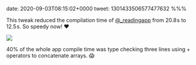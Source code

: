 date: 2020-09-03T08:15:02+0000
tweet: 1301433506577477632
%%%

This tweak reduced the compilation time of [@_readingapp](https://twitter.com/_readingapp) from 20.8 s to 12.5 s. So speedy now! ❤️

![](Eg-e343WoAEHH34.jpg)

40% of the whole app compile time was type checking three lines using + operators to concatenate arrays. 😱
